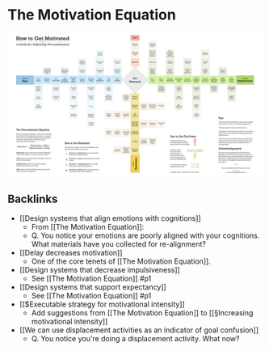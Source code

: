 # The Motivation Equation
![](BearImages/5631C1FC-3167-4CBA-871E-816F7E6650E1-2066-00000A718B98D6D4/howtogetmotivated-2560x1440.png)

## Backlinks
* [[Design systems that align emotions with cognitions]]
	* From [[The Motivation Equation]]:
	* Q. You notice your emotions are poorly aligned with your cognitions. What materials have you collected for re-alignment?
* [[Delay decreases motivation]]
	* One of the core tenets of [[The Motivation Equation]].
* [[Design systems that decrease impulsiveness]]
	* See [[The Motivation Equation]] #p1
* [[Design systems that support expectancy]]
	* See [[The Motivation Equation]] #p1
* [[$Executable strategy for motivational intensity]]
	* Add suggestions from [[The Motivation Equation]] to [[§Increasing motivational intensity]]
* [[We can use displacement activities as an indicator of goal confusion]]
	* Q. You notice you're doing a displacement activity. What now?

<!-- #Life -->

<!-- {BearID:7BDE680D-9E90-407B-9D1A-9430FAB30DB6-15756-000013045E83CAE0} -->
